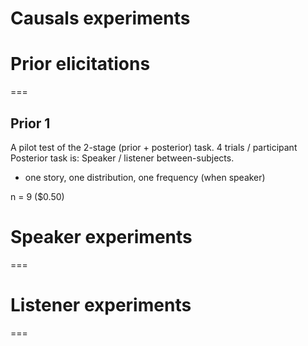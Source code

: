 # Causals experiments

# Prior elicitations
===			

## Prior 1

A pilot test of the 2-stage (prior + posterior) task.
4 trials / participant
Posterior task is: Speaker / listener between-subjects.
- one story, one distribution, one frequency (when speaker)

n = 9 ($0.50)

# Speaker experiments
===			

# Listener experiments
===
